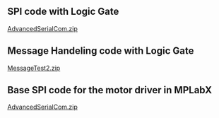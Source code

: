 ## SPI code with Logic Gate
[AdvancedSerialCom.zip](https://github.com/user-attachments/files/19986568/AdvancedSerialCom.zip)

## Message Handeling code with Logic Gate
[MessageTest2.zip](https://github.com/user-attachments/files/19985786/MessageTest2.zip)

## Base SPI code for the motor driver in MPLabX
[AdvancedSerialCom.zip](https://github.com/user-attachments/files/19856557/AdvancedSerialCom.zip)
